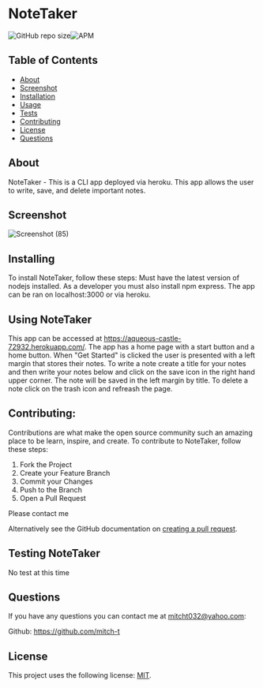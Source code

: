 # NoteTaker

<!--- These are examples. See https://shields.io for others or to customize this set of shields. You might want to include dependencies, project status and licence info here --->
![GitHub repo size](https://img.shields.io/github/repo-size/mitch-t/NoteTakerApp)![APM](https://img.shields.io/apm/l/test?style=for-the-badge)

<!-- TABLE OF CONTENTS -->
## Table of Contents

* [About](#about)
* [Screenshot](#Screenshot)
* [Installation](#installation)
* [Usage](#usage)
* [Tests](#tests)
* [Contributing](#contributing)
* [License](#license)
* [Questions](#questions) 

## About 
NoteTaker - This is a CLI app deployed via heroku. This app allows the user to write, save, and delete important notes.

## Screenshot
![Screenshot (85)](https://user-images.githubusercontent.com/66184450/96776563-0a176d00-139e-11eb-8e24-54d2cf59d549.png)


## Installing 
To install NoteTaker, follow these steps: Must have the latest version of nodejs installed. As a developer you must also install npm express. The app can be ran on localhost:3000 or via heroku.

## Using NoteTaker
This app can be accessed at https://aqueous-castle-72932.herokuapp.com/. The app has a home page with a start button and a home button. When "Get Started" is clicked the user is presented with a left margin that stores their notes. To write a note create a title for your notes and then write your notes below and click on the save icon in the right hand upper corner. The note will be saved in the left margin by title. To delete a note click on the trash icon and refreash the page.

## Contributing:

Contributions are what make the open source community such an amazing place to be learn, inspire, and create. 
To contribute to NoteTaker, follow these steps:
1. Fork the Project
2. Create your Feature Branch 
3. Commit your Changes 
4. Push to the Branch 
5. Open a Pull Request

Please contact me

Alternatively see the GitHub documentation on [creating a pull request](https://help.github.com/en/github/collaborating-with-issues-and-pull-requests/creating-a-pull-request).


## Testing NoteTaker
No test at this time

## Questions
If you have any questions you can contact me at mitcht032@yahoo.com:

Github: https://github.com/mitch-t

## License
<!--- If you're not sure which open license to use see https://choosealicense.com/--->

This project uses the following license: [MIT](<link>).
